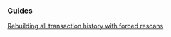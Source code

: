 ### Guides

[Rebuilding all transaction history with forced rescans](https://github.com/Actinium-project/acmwallet/tree/master/docs/force_rescans.md)
